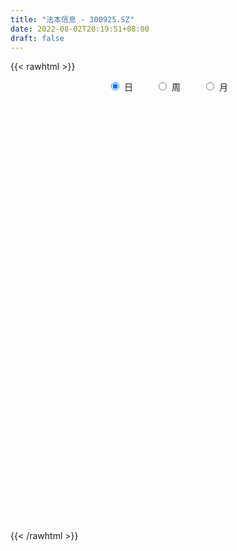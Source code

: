 ```yaml
---
title: "法本信息 - 300925.SZ"
date: 2022-08-02T20:19:51+08:00
draft: false
---
```

{{< rawhtml >}}
    <div style="text-align: center">
        <label style="padding: 1rem;"><input style="margin-right: .5rem" type="radio" name="period" value="D" checked onclick="period_change(this)">日</label>
        <label style="padding: 1rem;"><input style="margin-right: .5rem" type="radio" name="period" value="W" onclick="period_change(this)">周</label>
        <label style="padding: 1rem;"><input style="margin-right: .5rem" type="radio" name="period" value="M" onclick="period_change(this)">月</label>
    </div>
    <div id="chart" style="height: 700px;"></div> 
    <script type="text/javascript">
        const D_v = [207896.68,174817.12,148093.32,146045.21,165649.69,161108.95,150176.56,139137.5,108445.48,132037.61,100161.33,89205.32,120179.38,110803.03,100500.74,83157.66,73450.36,63884.73,59004.46,83730.38,90062.69,79339.69,71621.1,71728.54,57271.54,49380.94,49226.1,33245.66,37913.67,32388.9,42125.03,38982.48,42253.44,33109.61,24065.48,37296.5,38589.13,39607.46,24777.38,20858.02,27628.02,21598.95,38024.36,52899.05,54240.46,38709.6,31740.73,42705.75,23941.52,26447.12,29900.02,54252.5,37820.99,67567.23,46181.24,36465.46,29708.9,47194.31,35496.23,31283.47,38240.86,67479.76,42740.87,55737.25,50463.54,30950.82,28956.56,22575.37,21804.54,25069.6,16896.29,23294.7,27629.85,18425.0,20154.91,27046.75,13656.92,15040.49,13787.32,30206.22,15800.63,12204.84,12249.68,18734.75,13211.59,11597.52,16103.49,11303.65,22767.31,16037.0,20673.91,14384.1,13470.08,28335.27,23305.36,27908.78,24034.43,19356.02,22059.67,31735.79,22766.23,20660.29,28854.86,17201.53,32945.82,20774.18,80450.16,128494.94,148588.81,182882.13,128214.28,105859.19,97812.8,148048.11,143804.79,106037.55,92586.36,67436.59,71423.39,69164.38,89143.63,49835.66,38379.69,66922.3,45777.26,79552.86,64186.08,61814.45,59217.74,79361.58,47888.28,36988.89,26449.49,21540.68,42125.76,34445.0,71436.09,52763.13,35242.55,31370.76,30752.82,137239.99,207104.7,221593.45,162848.48,121630.95,134893.13,97024.18,93570.76,68677.55,96982.0,73741.74,106257.65,96053.12,66937.08,56590.32,41372.82,57562.02,45536.15,35106.53,46778.47,70161.35,73760.03,57550.5,54810.59,113260.3,87233.41,99490.92,69246.89,69170.35,110436.42,69424.5,61980.31,70260.51,52017.21,80097.7,62298.04,52563.59,47303.95,51294.4,33147.01,87034.75,64736.94,59597.49,79378.34,53235.06,70533.69,73066.11,84166.39,125189.6,70296.93,60555.98,107290.91,92774.01,64272.7,44483.15,66699.36,58617.71,52836.62,46737.3,36678.34,48482.08,30761.26,34144.37,114843.04,156916.32,199505.14,155229.34,152263.94,152351.9,138437.56,112755.12,83611.1,119594.66,77589.65,72996.35,155172.23,111159.75,86684.82,83003.68,51216.38,72112.34,96545.14,107683.27,66965.27,46716.22,42873.08,39376.21,40954.58,41337.77,29177.73,55621.39,51428.36,45071.28,59778.34,25719.68,23688.66,26649.87,41485.4,29258.67,31151.52,23226.68,27631.4,47131.06,32453.7,26551.39,33803.74,41595.01,46704.46,30014.91,21966.0,18771.98,36688.08,24263.34,46976.35,53058.98,65219.7,54882.45,82132.13,61044.41,63979.13,39008.11,47851.88,29634.66,21643.0,21401.83,31286.44,20951.54,25754.43,16548.89,15876.83,18815.66,20004.9,23551.41,34322.8,22151.8,23581.03,32433.51,16050.03,15776.3,13206.32,16047.01,26094.08,21546.11,18377.0,20928.31,21545.47,19919.83,23533.26,17288.22,25999.88,25569.21,36793.31,19241.76,17063.95,16328.59,13384.19,15127.4,13847.03,31913.58,87871.03,59839.69,68910.94,34353.59,22625.0,37940.87,69262.78,42753.26,25610.16,39890.75,28069.47,32034.92,17023.96,48652.23,24625.4,27616.35,19624.34,37597.96,47501.09,32206.9,27028.6,25947.25,20998.35,36548.93,28042.68,25164.06,27304.1,19003.95,15245.36,19316.78,20454.01,21979.44,19101.15,17170.34,20712.16,31589.94,21882.27,21365.81,21676.45,20280.68,22484.8,21384.67,24698.58,30248.48,20035.63,19925.05,21679.9,21851.02,19840.75,23543.03,23722.34,22014.81,42559.05,39317.37,45057.69,40629.33,44465.39,38536.06,39824.55,55154.73,72082.56,46258.94,37371.12,33940.67,42043.02,31882.12,32745.84,63551.75,44721.92,32338.53,15631.72,23072.26,25329.32,45073.02,84418.62,85659.4,59233.0,44700.52,37398.95,29877.94,31690.44,58157.42,33392.67,38002.31,70384.3]
const D_histogram = [0.0,-0.3771623932,-0.5342171184,-0.5349274915,-0.3923536186,0.1850836666,0.9807803185,1.2962479621,1.4686387256,0.8707963991,0.181388209,-0.1691153939,0.1729609686,0.3826128823,0.3665751544,0.0310334746,-0.1739034453,-0.4587862078,-0.5467778408,-0.3708477735,-0.7149794184,-0.8797537153,-0.8442480505,-1.0130851612,-1.165461701,-1.3555891717,-1.5831251552,-1.6813640178,-1.5855571458,-1.4882355704,-1.1868196753,-0.8631127442,-0.6387154697,-0.509845437,-0.3768823146,-0.202154337,-0.2154406134,-0.0352292144,0.0482123334,0.1354394606,0.1116680031,0.1616297986,0.2675822344,0.3494957822,0.4776219758,0.5094836753,0.4609464263,0.2556586348,0.1256746868,0.1036622787,0.1266294639,0.246495825,0.3813225309,0.6018284573,0.5880513544,0.5818890412,0.5475874945,0.6283014666,0.621641182,0.6127555406,0.4337038392,0.5284500153,0.5831433235,0.668524659,0.5967479594,0.4888587959,0.346922144,0.2515599911,0.2236388794,0.0921618315,0.0313717986,0.0633127698,0.0092436466,-0.0499728951,-0.1021776685,-0.2165793109,-0.2607275559,-0.3294095412,-0.3025420868,-0.2324593924,-0.2162918014,-0.1551378086,-0.103100952,-0.0024736891,0.0461203165,0.0849754545,0.029342086,0.0334828169,0.1079806023,0.1471205765,0.2140423444,0.2095037139,0.2250295284,0.2945624065,0.3508716352,0.397693713,0.4052142114,0.3542364304,0.3641845201,0.4135209262,0.3895662297,0.3844977751,0.2859952308,0.2266156236,0.1790375503,0.10456644,0.3328023015,0.9984220722,-0.2196438591,-0.7747773866,-1.1413541971,-1.4585504536,-1.5078635953,-1.2588065433,-1.0652200381,-0.9632612706,-0.9448567329,-0.854465553,-0.790030396,-0.7025978248,-0.7179665353,-0.6574808997,-0.5294254487,-0.3581429908,-0.2279179156,-0.0557054649,0.0688291449,0.2180599794,0.2678745009,0.3370323965,0.3111743693,0.2672517986,0.2602869893,0.2481786769,0.2897133256,0.3237421146,0.200573147,0.0506074388,-0.063735477,-0.1572695256,-0.1476218281,0.1524434306,0.6720662618,1.0293071922,1.1960504104,1.1815104028,1.0137624696,0.8681507426,0.7318572508,0.5794393322,0.430604218,0.2736047155,0.2371571834,0.1021408261,-0.0278229763,-0.1643361963,-0.2929564239,-0.2675440713,-0.229272415,-0.2233532764,-0.2796329509,-0.221338513,-0.2022726851,-0.1209028324,-0.0963694399,0.1027099921,0.193113923,0.2912713193,0.3559319896,0.3117955613,0.3708252645,0.3731533784,0.2757900118,0.2199728795,0.1715609566,0.1937549501,0.1603191093,0.0455396806,-0.022413764,-0.1505780608,-0.2028440726,-0.0977608178,-0.0556931886,0.0156367555,0.1111055284,0.1105088668,0.1286135611,0.0257333011,0.1471941243,0.206644702,0.254911632,0.2196673274,0.1283212841,0.1505357186,0.0790468223,0.0519494516,0.0680178008,-0.020043803,-0.1916843842,-0.2116322043,-0.21474597,-0.2634535191,-0.2463253149,-0.2163487717,-0.0677165442,0.1342478509,0.4149060742,0.6047853974,0.6785708006,0.7916007324,0.7817382568,0.7025189415,0.5842942574,0.3801172019,0.2212485292,0.1088129874,0.2736340051,0.2577166443,0.2334239641,0.0859223832,-0.0355412119,-0.0902021859,-0.0782235578,-0.2897694752,-0.4796947076,-0.6392754079,-0.6806694921,-0.6736212905,-0.6305773255,-0.6276942696,-0.5836097688,-0.4732003368,-0.3610287634,-0.333220332,-0.406850619,-0.4499288838,-0.4463233081,-0.3953981854,-0.4186907362,-0.4084686221,-0.3608906269,-0.3126300926,-0.2395938635,-0.1115534712,-0.0027204422,0.0692294777,0.122428554,0.0874168284,-0.0210310627,-0.0510735134,-0.0570850899,-0.0514183947,-0.0526517356,-0.0746178204,-0.0016817212,0.0158748954,0.1202941108,0.1540700866,0.2116459292,0.2838293457,0.1329085683,-0.0143093807,-0.1827271017,-0.2466971934,-0.2731946756,-0.248666279,-0.1743677858,-0.1419330443,-0.1313708901,-0.1379631979,-0.1278441456,-0.0851536289,-0.074507729,-0.0211555442,0.0753608197,0.1062701456,0.154184326,0.1179962261,0.1009219791,0.077985841,0.0836708432,0.1010627118,0.0646615607,-0.0017806515,-0.0727159467,-0.1521557894,-0.1973152407,-0.1983878768,-0.1489831733,-0.1525153511,-0.1695492654,-0.1063362241,-0.0067463189,0.0695953039,0.1214611881,0.145417774,0.1675248413,0.153746769,0.1478427377,0.1959861395,0.3056674552,0.367062933,0.4400874378,0.4370739516,0.3938594139,0.3529805704,0.4055251997,0.3100069307,0.241496334,0.0806355545,0.010539133,-0.0226299335,-0.055114006,-0.1708559224,-0.2685077808,-0.3758935047,-0.452261674,-0.6151972346,-0.63992953,-0.5599674204,-0.5155795552,-0.4123159259,-0.3053415558,-0.1849987874,-0.0864145952,-0.0026101871,0.0566943193,0.1133591199,0.1651405732,0.1909869052,0.1949583404,0.1998827148,0.2104342458,0.2202891355,0.2433667533,0.1689448802,0.1390367351,0.1159436915,0.1063648342,0.1176414758,0.1417688477,0.1685338321,0.2040993063,0.2485947623,0.2632412263,0.255258442,0.2067635261,0.2064231023,0.2051798681,0.1780794069,0.1511031481,0.1201690692,-0.4364791652,-0.7557530503,-0.9205494461,-1.0020360387,-0.9692287884,-0.8834404127,-0.7726717127,-0.6305079568,-0.4970179742,-0.3729149757,-0.2629039992,-0.1624261383,-0.0900512323,-0.0248395952,0.0274149433,0.0968262421,0.1284593597,0.1363773298,0.1586995024,0.1904326065,0.1985251685,0.2311287205,0.2883465444,0.3343611052,0.3542250258,0.3475532854,0.3301888727,0.3215964433,0.3073705663,0.3088042369,0.2911942538,0.2733947108,0.2117521268]
const D_fast = [0.0,-0.4714529915,-0.7620619963,-0.8965042422,-0.852018774,-0.2283105722,0.8125811594,1.4521107934,1.9916612384,1.6115180117,0.9674568738,0.5746744225,0.9599910271,1.2652961614,1.340902222,1.0131189109,0.7647061297,0.3651268153,0.1404407221,0.2236588459,-0.2992176536,-0.6839303793,-0.8594867271,-1.281595128,-1.7253370931,-2.2543618567,-2.877679129,-3.3962589961,-3.6968414106,-3.9715787278,-3.9668677514,-3.8589390065,-3.7942205993,-3.792811926,-3.7540693821,-3.6298799888,-3.6970264186,-3.5256223232,-3.4301276921,-3.3090406997,-3.3048951564,-3.2145259113,-3.0416779168,-2.8723904235,-2.6248587359,-2.4656261176,-2.39892676,-2.5402998929,-2.6388651691,-2.6349620075,-2.5803374564,-2.398847139,-2.1686898004,-1.7977267597,-1.6644910239,-1.5251810768,-1.4225857499,-1.1847964111,-1.0360464003,-0.8917431565,-0.9623688981,-0.7355102183,-0.5350310791,-0.2825185789,-0.2051082886,-0.1907827531,-0.2459888691,-0.2784610241,-0.250472416,-0.358909006,-0.4118560893,-0.3640869256,-0.4158451372,-0.4875549026,-0.5653040931,-0.7338505633,-0.8431806973,-0.9942150678,-1.0429831351,-1.0310152889,-1.0689206483,-1.0465511076,-1.020289489,-0.9202806484,-0.8601565636,-0.800057562,-0.848355409,-0.8358439739,-0.7343510379,-0.6584309195,-0.5379985656,-0.4901612676,-0.418378071,-0.2752045913,-0.1311774538,0.0150680523,0.1238921035,0.1614734301,0.2624676498,0.4151842875,0.4886211485,0.5796771376,0.552673401,0.5499476996,0.547129014,0.4987995137,0.8102359506,1.7254612393,0.4524843432,-0.296343531,-0.9482588907,-1.6300927606,-2.0563718011,-2.1220163849,-2.1947348892,-2.3335914394,-2.5514010849,-2.6746262933,-2.8076987353,-2.8959156202,-3.0907759646,-3.1946605539,-3.1989614651,-3.117214755,-3.0439691586,-2.8856830742,-2.7439411782,-2.5401953487,-2.4234122021,-2.2699962073,-2.2180606422,-2.1951702633,-2.1370633253,-2.0871269684,-1.9731639883,-1.8581996707,-1.9312253515,-2.0685392001,-2.1988159851,-2.3316674151,-2.3589251746,-2.0207490583,-1.3331096617,-0.7185419331,-0.2527861124,0.0280514807,0.1137441649,0.1851701236,0.2318409445,0.224282859,0.1830987993,0.0945004756,0.1173422394,0.0078610886,-0.1290584579,-0.306655727,-0.5085150606,-0.5499887258,-0.5690351732,-0.6189543537,-0.745142266,-0.7421824563,-0.7736847997,-0.722540655,-0.7220996226,-0.4973426926,-0.3586602809,-0.1876850548,-0.034041387,-0.000228925,0.1515070943,0.2471235528,0.2187076891,0.2178837767,0.2123620929,0.2829948239,0.2896387605,0.186244252,0.1126873664,-0.0531214456,-0.1560984756,-0.0754554253,-0.0473110933,0.0279280397,0.1511731948,0.1782037499,0.2284618344,0.1320148997,0.2902742539,0.4013860072,0.5133808452,0.5330533724,0.4737876502,0.5336360143,0.4819088236,0.4677988158,0.5008716152,0.4077990607,0.1882373834,0.1153815122,0.058581254,-0.0559896748,-0.1004427994,-0.1245534491,0.0071496424,0.2426760002,0.627060742,0.9681364145,1.2115645179,1.5224946329,1.7080667214,1.8044771416,1.8323260218,1.7231782668,1.6196217263,1.5343894314,1.7676189503,1.8161307507,1.8501940615,1.7241730763,1.5938241783,1.5166126579,1.5090353965,1.2250471102,0.9151982009,0.5957986486,0.3842371914,0.2228800704,0.108279704,-0.0457608075,-0.1475787489,-0.1554694011,-0.1335550185,-0.1890516702,-0.3643946119,-0.5199550976,-0.6279303489,-0.6758547726,-0.8038200074,-0.8957150488,-0.9383597104,-0.9682566992,-0.955118936,-0.8549669115,-0.746813993,-0.6575567037,-0.5737504889,-0.5869080074,-0.7006136642,-0.7434244932,-0.7637073422,-0.7708952456,-0.7852915204,-0.8259120603,-0.7533963914,-0.7318710509,-0.5973783078,-0.5250848104,-0.4145974856,-0.2714567326,-0.389150368,-0.5399456621,-0.7540451586,-0.8796895486,-0.9744856997,-1.0121238728,-0.9814173261,-0.9844658457,-1.006746414,-1.0478295213,-1.0696715053,-1.0482693959,-1.0562504282,-1.0081871295,-0.8928305607,-0.8353536984,-0.7488934365,-0.7555824799,-0.7474262321,-0.7508659099,-0.724263197,-0.6816056504,-0.7018414114,-0.7687287864,-0.8578430683,-0.9753218583,-1.0698101198,-1.1204797251,-1.1083208149,-1.1499818305,-1.2094030611,-1.1727740759,-1.0748707504,-0.9811303016,-0.8988991204,-0.838588091,-0.7745998134,-0.7499411934,-0.7188845403,-0.6217446036,-0.4356464241,-0.2824852131,-0.0994388487,0.0068161529,0.0620664687,0.1094327678,0.263358697,0.2453421607,0.2372056476,0.0965037566,0.0290421184,-0.0097844315,-0.0560470055,-0.2145029025,-0.379281706,-0.5806408062,-0.770074394,-1.0868092632,-1.2715239411,-1.3315536866,-1.4160607102,-1.4158760624,-1.3852370813,-1.3111440097,-1.2341634663,-1.151011605,-1.0775335188,-0.9925289382,-0.8994623416,-0.8258692833,-0.773158263,-0.7182632098,-0.6551031174,-0.5901759439,-0.5062566377,-0.5384422908,-0.5335912521,-0.5276983728,-0.5106860216,-0.469999011,-0.4104294272,-0.3415309848,-0.254940684,-0.1482965374,-0.0678397668,-0.0120079407,-0.008811975,0.0424533767,0.0925051095,0.1099245001,0.1207240283,0.1198322168,-0.545935809,-1.0541479567,-1.449081714,-1.7810773162,-1.9905772631,-2.1256489905,-2.2080482187,-2.223511452,-2.2142759629,-2.1834017084,-2.1391167316,-2.0792454053,-2.0293833075,-1.9703815692,-1.9112732948,-1.8176554354,-1.753907478,-1.7118951754,-1.6498981272,-1.5705568715,-1.5128330173,-1.4224472852,-1.2931428252,-1.1635379881,-1.0551178111,-0.9749012301,-0.9097184247,-0.8379117433,-0.7752949787,-0.6966602488,-0.6414716685,-0.5909225338,-0.599627086]
const D_slow = [0.0,-0.0942905983,-0.2278448779,-0.3615767507,-0.4596651554,-0.4133942388,-0.1681991591,0.1558628314,0.5230225128,0.7407216126,0.7860686648,0.7437898164,0.7870300585,0.8826832791,0.9743270677,0.9820854363,0.938609575,0.823913023,0.6872185628,0.5945066195,0.4157617649,0.195823336,-0.0152386766,-0.2685099669,-0.5598753921,-0.8987726851,-1.2945539738,-1.7148949783,-2.1112842648,-2.4833431574,-2.7800480762,-2.9958262622,-3.1555051297,-3.2829664889,-3.3771870676,-3.4277256518,-3.4815858052,-3.4903931088,-3.4783400254,-3.4444801603,-3.4165631595,-3.3761557098,-3.3092601512,-3.2218862057,-3.1024807117,-2.9751097929,-2.8598731863,-2.7959585276,-2.7645398559,-2.7386242863,-2.7069669203,-2.645342964,-2.5500123313,-2.399555217,-2.2525423784,-2.1070701181,-1.9701732444,-1.8130978778,-1.6576875823,-1.5044986971,-1.3960727373,-1.2639602335,-1.1181744026,-0.9510432379,-0.801856248,-0.679641549,-0.592911013,-0.5300210153,-0.4741112954,-0.4510708375,-0.4432278879,-0.4273996954,-0.4250887838,-0.4375820076,-0.4631264247,-0.5172712524,-0.5824531414,-0.6648055267,-0.7404410484,-0.7985558965,-0.8526288468,-0.891413299,-0.917188537,-0.9178069593,-0.9062768801,-0.8850330165,-0.877697495,-0.8693267908,-0.8423316402,-0.8055514961,-0.75204091,-0.6996649815,-0.6434075994,-0.5697669978,-0.482049089,-0.3826256607,-0.2813221079,-0.1927630003,-0.1017168703,0.0016633613,0.0990549187,0.1951793625,0.2666781702,0.3233320761,0.3680914637,0.3942330737,0.477433649,0.7270391671,0.6721282023,0.4784338557,0.1930953064,-0.171542307,-0.5485082058,-0.8632098416,-1.1295148512,-1.3703301688,-1.606544352,-1.8201607403,-2.0176683393,-2.1933177955,-2.3728094293,-2.5371796542,-2.6695360164,-2.7590717641,-2.816051243,-2.8299776093,-2.812770323,-2.7582553282,-2.691286703,-2.6070286038,-2.5292350115,-2.4624220619,-2.3973503145,-2.3353056453,-2.2628773139,-2.1819417853,-2.1317984985,-2.1191466388,-2.1350805081,-2.1743978895,-2.2113033465,-2.1731924889,-2.0051759234,-1.7478491254,-1.4488365228,-1.1534589221,-0.9000183047,-0.682980619,-0.5000163063,-0.3551564733,-0.2475054187,-0.1791042399,-0.119814944,-0.0942797375,-0.1012354816,-0.1423195307,-0.2155586367,-0.2824446545,-0.3397627582,-0.3956010773,-0.4655093151,-0.5208439433,-0.5714121146,-0.6016378227,-0.6257301827,-0.6000526846,-0.5517742039,-0.4789563741,-0.3899733767,-0.3120244863,-0.2193181702,-0.1260298256,-0.0570823227,-0.0020891028,0.0408011364,0.0892398739,0.1293196512,0.1407045714,0.1351011304,0.0974566152,0.046745597,0.0223053925,0.0083820954,0.0122912843,0.0400676664,0.0676948831,0.0998482733,0.1062815986,0.1430801297,0.1947413052,0.2584692132,0.313386045,0.3454663661,0.3831002957,0.4028620013,0.4158493642,0.4328538144,0.4278428636,0.3799217676,0.3270137165,0.273327224,0.2074638442,0.1458825155,0.0917953226,0.0748661865,0.1084281493,0.2121546678,0.3633510172,0.5329937173,0.7308939004,0.9263284646,1.1019582,1.2480317644,1.3430610648,1.3983731971,1.425576444,1.4939849453,1.5584141063,1.6167700974,1.6382506932,1.6293653902,1.6068148437,1.5872589543,1.5148165855,1.3948929085,1.2350740566,1.0649066835,0.8965013609,0.7388570295,0.5819334621,0.4360310199,0.3177309357,0.2274737449,0.1441686619,0.0424560071,-0.0700262138,-0.1816070409,-0.2804565872,-0.3851292712,-0.4872464268,-0.5774690835,-0.6556266066,-0.7155250725,-0.7434134403,-0.7440935509,-0.7267861814,-0.6961790429,-0.6743248358,-0.6795826015,-0.6923509798,-0.7066222523,-0.719476851,-0.7326397849,-0.7512942399,-0.7517146702,-0.7477459464,-0.7176724187,-0.679154897,-0.6262434147,-0.5552860783,-0.5220589362,-0.5256362814,-0.5713180569,-0.6329923552,-0.7012910241,-0.7634575938,-0.8070495403,-0.8425328014,-0.8753755239,-0.9098663234,-0.9418273598,-0.963115767,-0.9817426992,-0.9870315853,-0.9681913804,-0.941623844,-0.9030777625,-0.873578706,-0.8483482112,-0.8288517509,-0.8079340401,-0.7826683622,-0.766502972,-0.7669481349,-0.7851271216,-0.8231660689,-0.8724948791,-0.9220918483,-0.9593376416,-0.9974664794,-1.0398537957,-1.0664378518,-1.0681244315,-1.0507256055,-1.0203603085,-0.984005865,-0.9421246547,-0.9036879624,-0.866727278,-0.8177307431,-0.7413138793,-0.6495481461,-0.5395262866,-0.4302577987,-0.3317929452,-0.2435478026,-0.1421665027,-0.06466477,-0.0042906865,0.0158682021,0.0185029854,0.012845502,-0.0009329995,-0.0436469801,-0.1107739253,-0.2047473015,-0.31781272,-0.4716120286,-0.6315944111,-0.7715862662,-0.900481155,-1.0035601365,-1.0798955255,-1.1261452223,-1.1477488711,-1.1484014179,-1.1342278381,-1.1058880581,-1.0646029148,-1.0168561885,-0.9681166034,-0.9181459247,-0.8655373632,-0.8104650793,-0.749623391,-0.707387171,-0.6726279872,-0.6436420643,-0.6170508558,-0.5876404868,-0.5521982749,-0.5100648169,-0.4590399903,-0.3968912997,-0.3310809931,-0.2672663827,-0.2155755011,-0.1639697256,-0.1126747585,-0.0681549068,-0.0303791198,-0.0003368525,-0.1094566438,-0.2983949064,-0.5285322679,-0.7790412776,-1.0213484747,-1.2422085778,-1.435376506,-1.5930034952,-1.7172579887,-1.8104867327,-1.8762127325,-1.916819267,-1.9393320751,-1.9455419739,-1.9386882381,-1.9144816776,-1.8823668377,-1.8482725052,-1.8085976296,-1.760989478,-1.7113581858,-1.6535760057,-1.5814893696,-1.4978990933,-1.4093428369,-1.3224545155,-1.2399072973,-1.1595081865,-1.082665545,-1.0054644857,-0.9326659223,-0.8643172446,-0.8113792129]
const D_data = [['2020-12-30', 36.0, 53.01, 36.0, 78.88],['2020-12-31', 46.0, 47.1, 45.52, 51.96],['2021-01-04', 47.0, 48.02, 46.0, 51.0],['2021-01-05', 45.0, 49.08, 43.15, 50.2],['2021-01-06', 47.3, 50.83, 46.2, 57.3],['2021-01-07', 49.5, 58.09, 49.1, 60.9],['2021-01-08', 57.51, 64.98, 54.7, 67.7],['2021-01-11', 64.08, 62.89, 61.0, 70.7],['2021-01-12', 62.88, 63.58, 59.88, 66.46],['2021-01-13', 62.3, 53.8, 53.51, 66.49],['2021-01-14', 52.43, 49.69, 49.13, 54.48],['2021-01-15', 49.0, 51.23, 47.3, 53.0],['2021-01-18', 50.38, 60.0, 50.0, 61.26],['2021-01-19', 58.51, 60.18, 57.45, 61.58],['2021-01-20', 60.86, 58.31, 55.58, 60.88],['2021-01-21', 56.52, 53.65, 53.51, 56.87],['2021-01-22', 52.66, 53.9, 52.16, 56.65],['2021-01-25', 52.4, 51.44, 50.05, 53.3],['2021-01-26', 51.0, 52.6, 50.61, 54.32],['2021-01-27', 51.8, 55.87, 51.5, 56.49],['2021-01-28', 54.73, 48.53, 48.0, 56.14],['2021-01-29', 48.56, 48.8, 44.87, 49.9],['2021-02-01', 47.55, 50.28, 47.55, 51.66],['2021-02-02', 50.0, 46.59, 46.5, 51.99],['2021-02-03', 46.0, 44.99, 44.01, 46.89],['2021-02-04', 45.7, 42.47, 42.1, 45.7],['2021-02-05', 42.21, 39.53, 39.5, 43.19],['2021-02-08', 39.06, 38.74, 38.41, 40.49],['2021-02-09', 38.87, 39.58, 38.38, 40.22],['2021-02-10', 39.28, 38.56, 38.01, 39.9],['2021-02-18', 39.01, 40.75, 39.01, 41.53],['2021-02-19', 40.3, 41.49, 39.66, 41.86],['2021-02-22', 41.65, 40.69, 40.46, 42.68],['2021-02-23', 40.25, 39.53, 38.41, 40.49],['2021-02-24', 39.67, 39.46, 38.81, 40.43],['2021-02-25', 39.85, 40.1, 39.15, 40.75],['2021-02-26', 39.0, 37.52, 37.44, 39.0],['2021-03-01', 37.56, 39.8, 37.56, 40.5],['2021-03-02', 39.82, 38.81, 38.31, 40.15],['2021-03-03', 38.55, 38.9, 38.47, 39.66],['2021-03-04', 38.59, 37.29, 37.04, 38.68],['2021-03-05', 36.98, 37.91, 36.78, 38.25],['2021-03-08', 38.01, 38.73, 38.01, 39.33],['2021-03-09', 38.92, 38.72, 36.5, 40.25],['2021-03-10', 39.2, 39.75, 38.9, 40.8],['2021-03-11', 39.17, 38.94, 37.5, 39.17],['2021-03-12', 38.9, 37.86, 37.83, 39.57],['2021-03-15', 37.33, 35.09, 35.0, 37.35],['2021-03-16', 35.26, 34.88, 34.3, 35.54],['2021-03-17', 34.5, 35.52, 34.0, 35.77],['2021-03-18', 35.5, 35.79, 34.82, 35.88],['2021-03-19', 35.27, 37.16, 35.03, 37.79],['2021-03-22', 36.99, 37.92, 36.82, 38.12],['2021-03-23', 37.78, 40.0, 37.37, 40.29],['2021-03-24', 39.01, 37.77, 37.41, 39.36],['2021-03-25', 37.2, 37.97, 37.2, 39.42],['2021-03-26', 37.53, 37.67, 37.27, 38.35],['2021-03-29', 37.77, 39.44, 37.33, 39.99],['2021-03-30', 38.83, 38.8, 37.89, 39.5],['2021-03-31', 38.61, 39.0, 38.36, 39.51],['2021-04-01', 38.59, 36.57, 36.1, 38.6],['2021-04-02', 36.69, 39.97, 36.21, 40.44],['2021-04-06', 40.16, 40.15, 39.15, 40.54],['2021-04-07', 39.72, 41.27, 39.48, 41.65],['2021-04-08', 40.88, 39.72, 39.55, 41.88],['2021-04-09', 39.31, 39.11, 38.77, 40.17],['2021-04-12', 39.1, 38.25, 38.15, 39.69],['2021-04-13', 38.05, 38.35, 37.6, 38.95],['2021-04-14', 38.2, 38.98, 37.81, 39.21],['2021-04-15', 38.88, 37.31, 37.06, 38.95],['2021-04-16', 37.41, 37.66, 37.12, 38.07],['2021-04-19', 37.69, 38.72, 37.37, 38.88],['2021-04-20', 38.7, 37.55, 37.5, 38.97],['2021-04-21', 37.35, 37.1, 36.67, 37.98],['2021-04-22', 37.27, 36.76, 36.42, 37.37],['2021-04-23', 36.76, 35.33, 35.02, 36.93],['2021-04-26', 35.43, 35.51, 35.12, 35.81],['2021-04-27', 35.51, 34.57, 34.35, 35.52],['2021-04-28', 34.57, 35.3, 34.18, 35.3],['2021-04-29', 36.4, 35.78, 35.77, 37.29],['2021-04-30', 35.2, 35.04, 34.5, 35.84],['2021-05-06', 34.8, 35.54, 34.8, 35.8],['2021-05-07', 35.4, 35.5, 35.2, 35.86],['2021-05-10', 35.9, 36.35, 35.61, 36.92],['2021-05-11', 35.85, 35.99, 35.58, 36.38],['2021-05-12', 36.1, 36.03, 35.55, 36.13],['2021-05-13', 35.73, 34.72, 34.66, 36.1],['2021-05-14', 34.72, 35.23, 34.61, 35.45],['2021-05-17', 35.24, 36.26, 34.66, 36.95],['2021-05-18', 35.65, 36.11, 35.65, 36.58],['2021-05-19', 36.13, 36.78, 35.76, 36.94],['2021-05-20', 36.55, 36.12, 35.81, 36.83],['2021-05-21', 36.13, 36.48, 36.12, 36.77],['2021-05-24', 36.94, 37.51, 36.07, 38.22],['2021-05-25', 37.3, 37.87, 37.14, 38.09],['2021-05-26', 37.65, 38.27, 37.51, 38.75],['2021-05-27', 38.13, 38.2, 37.91, 38.6],['2021-05-28', 37.98, 37.62, 37.43, 38.2],['2021-05-31', 37.46, 38.54, 37.41, 38.56],['2021-06-01', 38.68, 39.5, 38.3, 39.92],['2021-06-02', 39.13, 38.98, 38.92, 39.87],['2021-06-03', 39.4, 39.47, 39.0, 39.7],['2021-06-04', 38.85, 38.32, 37.61, 38.85],['2021-06-07', 38.25, 38.63, 38.19, 38.75],['2021-06-08', 39.08, 38.7, 38.67, 40.22],['2021-06-09', 39.03, 38.2, 37.9, 39.35],['2021-06-10', 38.55, 42.65, 38.2, 45.66],['2021-06-11', 43.12, 51.18, 42.8, 51.18],['2021-06-15', 27.8, 26.48, 25.87, 28.87],['2021-06-16', 26.1, 29.66, 25.8, 31.19],['2021-06-17', 28.02, 28.8, 27.18, 29.5],['2021-06-18', 27.97, 26.52, 26.5, 28.28],['2021-06-21', 26.41, 27.64, 26.41, 28.51],['2021-06-22', 27.74, 30.71, 26.76, 31.5],['2021-06-23', 30.05, 30.14, 28.88, 32.85],['2021-06-24', 30.0, 28.8, 28.58, 31.48],['2021-06-25', 28.43, 27.1, 26.92, 28.78],['2021-06-28', 27.1, 27.33, 26.56, 28.27],['2021-06-29', 27.05, 26.49, 26.44, 28.29],['2021-06-30', 26.01, 26.29, 25.6, 27.13],['2021-07-01', 26.29, 24.3, 24.24, 26.46],['2021-07-02', 24.59, 24.47, 24.08, 25.15],['2021-07-05', 24.56, 24.98, 24.4, 24.99],['2021-07-06', 24.81, 25.59, 24.28, 25.94],['2021-07-07', 25.08, 25.26, 24.83, 25.47],['2021-07-08', 25.27, 26.09, 24.58, 26.48],['2021-07-09', 25.71, 25.9, 25.61, 26.48],['2021-07-12', 25.9, 26.67, 25.73, 26.94],['2021-07-13', 26.75, 25.77, 25.57, 26.75],['2021-07-14', 25.78, 26.2, 24.89, 27.27],['2021-07-15', 25.8, 25.02, 24.9, 25.86],['2021-07-16', 25.22, 24.48, 24.35, 25.34],['2021-07-19', 24.24, 24.67, 24.12, 24.79],['2021-07-20', 24.4, 24.42, 24.22, 24.69],['2021-07-21', 24.49, 25.06, 24.49, 25.36],['2021-07-22', 24.6, 25.1, 24.56, 25.31],['2021-07-23', 24.98, 22.79, 22.76, 25.28],['2021-07-26', 22.82, 21.51, 20.86, 22.93],['2021-07-27', 21.75, 20.93, 20.78, 21.87],['2021-07-28', 20.9, 20.23, 19.8, 21.11],['2021-07-29', 20.35, 20.86, 20.35, 21.17],['2021-07-30', 20.96, 25.03, 20.65, 25.03],['2021-08-02', 25.83, 30.04, 25.0, 30.04],['2021-08-03', 30.1, 30.8, 28.17, 31.75],['2021-08-04', 29.0, 30.5, 28.58, 30.5],['2021-08-05', 30.0, 29.41, 29.0, 30.43],['2021-08-06', 29.49, 27.73, 26.67, 29.49],['2021-08-09', 28.56, 27.8, 26.68, 28.72],['2021-08-10', 27.8, 27.71, 27.0, 28.5],['2021-08-11', 27.15, 27.19, 26.5, 27.48],['2021-08-12', 27.26, 26.78, 26.66, 28.27],['2021-08-13', 26.98, 26.1, 25.92, 27.11],['2021-08-16', 26.36, 27.27, 25.83, 27.94],['2021-08-17', 27.33, 25.69, 25.5, 27.69],['2021-08-18', 25.6, 25.05, 24.68, 25.9],['2021-08-19', 25.0, 24.15, 24.01, 25.38],['2021-08-20', 24.02, 23.32, 23.15, 24.21],['2021-08-23', 23.32, 24.71, 23.32, 25.3],['2021-08-24', 24.78, 24.8, 24.23, 24.99],['2021-08-25', 24.71, 24.28, 23.91, 24.94],['2021-08-26', 24.47, 23.1, 22.53, 24.47],['2021-08-27', 23.31, 24.27, 22.7, 24.53],['2021-08-30', 24.27, 23.74, 23.58, 25.78],['2021-08-31', 23.61, 24.58, 23.2, 24.66],['2021-09-01', 24.58, 23.98, 23.44, 25.1],['2021-09-02', 24.59, 26.69, 24.16, 27.18],['2021-09-03', 25.79, 26.15, 25.24, 26.7],['2021-09-06', 26.02, 26.88, 25.73, 28.44],['2021-09-07', 26.5, 27.1, 26.28, 27.69],['2021-09-08', 27.05, 26.01, 25.88, 27.28],['2021-09-09', 26.33, 27.58, 25.89, 28.5],['2021-09-10', 27.09, 27.31, 26.51, 27.39],['2021-09-13', 27.23, 26.05, 25.95, 27.24],['2021-09-14', 26.14, 26.35, 25.88, 27.8],['2021-09-15', 25.81, 26.32, 25.5, 26.7],['2021-09-16', 26.1, 27.29, 25.8, 27.31],['2021-09-17', 27.8, 26.72, 26.52, 28.28],['2021-09-22', 25.98, 25.4, 25.03, 26.47],['2021-09-23', 25.6, 25.52, 24.65, 25.97],['2021-09-24', 25.48, 24.18, 23.91, 25.94],['2021-09-27', 24.66, 24.51, 23.55, 24.98],['2021-09-28', 24.96, 26.51, 24.13, 28.94],['2021-09-29', 26.19, 26.06, 25.64, 27.8],['2021-09-30', 26.06, 26.72, 25.67, 27.17],['2021-10-08', 26.87, 27.53, 26.73, 28.23],['2021-10-11', 27.6, 26.68, 26.66, 27.88],['2021-10-12', 26.25, 27.07, 26.03, 27.76],['2021-10-13', 27.09, 25.4, 24.83, 27.2],['2021-10-14', 25.1, 28.35, 24.78, 28.58],['2021-10-15', 27.36, 28.23, 27.11, 29.37],['2021-10-18', 28.22, 28.6, 27.71, 28.78],['2021-10-19', 28.1, 27.82, 27.52, 28.49],['2021-10-20', 28.68, 26.96, 26.96, 29.85],['2021-10-21', 27.23, 28.36, 26.6, 28.66],['2021-10-22', 27.91, 27.2, 27.02, 28.16],['2021-10-25', 27.04, 27.6, 26.26, 27.64],['2021-10-26', 27.49, 28.22, 27.12, 28.54],['2021-10-27', 28.19, 26.8, 26.4, 28.35],['2021-10-28', 26.68, 25.02, 25.02, 27.27],['2021-10-29', 25.27, 26.29, 25.27, 26.85],['2021-11-01', 26.34, 26.31, 25.96, 26.62],['2021-11-02', 26.14, 25.44, 25.32, 26.51],['2021-11-03', 25.5, 26.0, 25.45, 26.2],['2021-11-04', 26.0, 26.12, 25.82, 26.78],['2021-11-05', 26.11, 27.99, 26.01, 28.55],['2021-11-08', 29.01, 29.65, 28.31, 30.64],['2021-11-09', 29.6, 32.19, 29.45, 35.0],['2021-11-10', 31.7, 32.78, 31.2, 33.28],['2021-11-11', 32.25, 32.62, 31.75, 33.79],['2021-11-12', 32.96, 34.3, 32.77, 35.58],['2021-11-15', 33.81, 33.79, 33.52, 35.48],['2021-11-16', 33.5, 33.42, 32.94, 34.34],['2021-11-17', 33.21, 33.08, 32.36, 33.4],['2021-11-18', 33.4, 31.7, 31.06, 34.57],['2021-11-19', 31.2, 31.72, 30.79, 31.97],['2021-11-22', 31.99, 31.9, 30.79, 32.34],['2021-11-23', 32.21, 35.88, 31.43, 36.48],['2021-11-24', 35.5, 34.45, 34.22, 35.85],['2021-11-25', 34.51, 34.66, 34.0, 35.22],['2021-11-26', 34.6, 33.01, 32.52, 34.73],['2021-11-29', 32.19, 32.86, 32.04, 33.4],['2021-11-30', 33.0, 33.4, 32.56, 34.21],['2021-12-01', 33.26, 34.28, 32.9, 34.9],['2021-12-02', 34.1, 31.01, 31.0, 34.1],['2021-12-03', 31.08, 30.09, 30.0, 31.5],['2021-12-06', 30.15, 29.26, 29.01, 30.16],['2021-12-07', 29.49, 29.83, 28.95, 29.85],['2021-12-08', 30.0, 29.94, 29.41, 30.14],['2021-12-09', 29.91, 30.12, 29.31, 30.18],['2021-12-10', 29.99, 29.33, 29.11, 29.99],['2021-12-13', 29.56, 29.56, 29.23, 29.79],['2021-12-14', 29.51, 30.44, 29.29, 30.57],['2021-12-15', 30.24, 30.77, 30.01, 31.18],['2021-12-16', 30.77, 29.84, 29.6, 30.78],['2021-12-17', 29.62, 28.16, 27.8, 29.72],['2021-12-20', 27.81, 27.88, 27.58, 28.55],['2021-12-21', 27.92, 27.98, 27.87, 28.35],['2021-12-22', 28.15, 28.35, 27.88, 28.78],['2021-12-23', 28.18, 27.12, 27.11, 28.36],['2021-12-24', 27.12, 27.11, 26.56, 27.5],['2021-12-27', 26.96, 27.35, 25.6, 27.37],['2021-12-28', 27.21, 27.26, 27.11, 27.77],['2021-12-29', 27.27, 27.58, 26.59, 27.66],['2021-12-30', 27.46, 28.57, 27.33, 29.5],['2021-12-31', 28.41, 28.82, 28.16, 29.08],['2022-01-04', 28.9, 28.77, 28.3, 29.28],['2022-01-05', 28.77, 28.85, 28.42, 29.06],['2022-01-06', 27.96, 27.78, 26.69, 27.96],['2022-01-07', 27.8, 26.4, 26.39, 28.13],['2022-01-10', 26.19, 26.88, 25.89, 27.28],['2022-01-11', 26.88, 26.94, 26.54, 27.28],['2022-01-12', 26.95, 26.94, 26.85, 27.25],['2022-01-13', 27.03, 26.72, 26.5, 27.56],['2022-01-14', 26.51, 26.24, 26.24, 26.98],['2022-01-17', 26.41, 27.43, 26.41, 27.75],['2022-01-18', 27.39, 26.88, 26.77, 28.15],['2022-01-19', 26.72, 28.25, 26.46, 28.25],['2022-01-20', 28.0, 27.75, 27.01, 28.1],['2022-01-21', 27.4, 28.35, 27.23, 29.33],['2022-01-24', 28.03, 29.0, 27.95, 29.06],['2022-01-25', 28.78, 26.08, 26.0, 28.78],['2022-01-26', 26.07, 25.29, 24.57, 26.49],['2022-01-27', 25.13, 24.01, 23.2, 25.29],['2022-01-28', 24.0, 24.43, 23.88, 24.95],['2022-02-07', 25.02, 24.35, 24.07, 25.38],['2022-02-08', 24.34, 24.67, 23.73, 24.67],['2022-02-09', 24.63, 25.28, 24.52, 25.43],['2022-02-10', 25.28, 24.8, 24.6, 25.52],['2022-02-11', 25.0, 24.41, 24.02, 25.07],['2022-02-14', 24.3, 23.97, 23.78, 24.46],['2022-02-15', 24.0, 23.95, 23.68, 24.2],['2022-02-16', 24.09, 24.28, 24.02, 24.52],['2022-02-17', 24.01, 23.82, 23.76, 24.39],['2022-02-18', 23.8, 24.35, 23.79, 24.5],['2022-02-21', 24.35, 25.18, 24.35, 25.48],['2022-02-22', 25.01, 24.64, 24.47, 25.15],['2022-02-23', 24.66, 25.04, 24.37, 25.18],['2022-02-24', 24.9, 24.0, 23.66, 25.19],['2022-02-25', 24.5, 24.06, 23.97, 24.52],['2022-02-28', 24.18, 23.83, 23.65, 24.39],['2022-03-01', 23.83, 24.09, 23.7, 24.14],['2022-03-02', 24.09, 24.26, 23.81, 24.26],['2022-03-03', 24.41, 23.49, 23.4, 24.49],['2022-03-04', 23.24, 22.75, 22.72, 23.64],['2022-03-07', 22.6, 22.18, 22.0, 22.84],['2022-03-08', 22.38, 21.46, 21.28, 22.42],['2022-03-09', 21.73, 21.29, 20.22, 21.94],['2022-03-10', 21.8, 21.43, 21.3, 21.99],['2022-03-11', 21.19, 21.92, 20.91, 21.98],['2022-03-14', 21.7, 21.12, 21.11, 22.16],['2022-03-15', 20.91, 20.62, 20.62, 21.36],['2022-03-16', 20.88, 21.49, 20.52, 21.5],['2022-03-17', 21.56, 22.19, 21.56, 22.62],['2022-03-18', 22.25, 22.25, 22.05, 22.49],['2022-03-21', 22.33, 22.22, 21.95, 22.43],['2022-03-22', 22.24, 22.04, 21.88, 22.33],['2022-03-23', 22.17, 22.13, 21.8, 22.28],['2022-03-24', 22.0, 21.7, 21.6, 22.08],['2022-03-25', 21.8, 21.74, 21.71, 22.17],['2022-03-28', 21.74, 22.55, 21.25, 22.8],['2022-03-29', 22.45, 23.84, 22.22, 24.28],['2022-03-30', 24.18, 23.87, 23.66, 24.99],['2022-03-31', 24.0, 24.62, 23.69, 24.88],['2022-04-01', 24.6, 24.14, 23.73, 24.6],['2022-04-06', 23.78, 23.79, 23.65, 24.44],['2022-04-07', 23.79, 23.85, 23.18, 24.27],['2022-04-08', 23.78, 25.33, 23.55, 25.7],['2022-04-11', 24.84, 23.63, 23.2, 24.98],['2022-04-12', 23.62, 23.74, 23.06, 23.95],['2022-04-13', 23.7, 22.09, 21.86, 23.74],['2022-04-14', 22.37, 22.64, 22.31, 23.21],['2022-04-15', 22.48, 22.82, 22.48, 23.55],['2022-04-18', 22.82, 22.62, 21.82, 22.85],['2022-04-19', 22.53, 21.08, 20.8, 22.53],['2022-04-20', 21.11, 20.54, 20.43, 21.37],['2022-04-21', 20.37, 19.58, 19.52, 20.68],['2022-04-22', 19.6, 19.1, 18.73, 19.8],['2022-04-25', 18.84, 16.88, 16.8, 18.85],['2022-04-26', 17.9, 17.52, 17.2, 18.8],['2022-04-27', 17.2, 18.4, 17.0, 18.48],['2022-04-28', 18.1, 17.74, 17.5, 18.36],['2022-04-29', 17.98, 18.37, 17.85, 18.5],['2022-05-05', 18.18, 18.55, 18.1, 18.88],['2022-05-06', 18.0, 18.98, 17.87, 19.73],['2022-05-09', 19.4, 19.03, 18.97, 19.65],['2022-05-10', 18.61, 19.14, 18.61, 19.44],['2022-05-11', 19.3, 19.08, 19.08, 19.74],['2022-05-12', 19.1, 19.27, 19.0, 19.47],['2022-05-13', 19.3, 19.46, 19.19, 19.54],['2022-05-16', 19.57, 19.34, 19.2, 19.57],['2022-05-17', 19.45, 19.16, 18.83, 19.45],['2022-05-18', 19.2, 19.22, 19.1, 19.58],['2022-05-19', 18.85, 19.37, 18.75, 19.38],['2022-05-20', 19.35, 19.47, 19.26, 19.58],['2022-05-23', 19.65, 19.8, 19.55, 19.95],['2022-05-24', 19.82, 18.5, 18.5, 19.82],['2022-05-25', 18.45, 18.8, 18.45, 18.99],['2022-05-26', 19.0, 18.75, 18.0, 19.18],['2022-05-27', 18.7, 18.83, 18.67, 19.18],['2022-05-30', 18.95, 19.1, 18.65, 19.14],['2022-05-31', 19.13, 19.38, 18.75, 19.63],['2022-06-01', 19.2, 19.6, 19.07, 19.74],['2022-06-02', 19.6, 19.96, 19.3, 20.1],['2022-06-06', 19.84, 20.41, 19.84, 20.57],['2022-06-07', 20.44, 20.35, 20.15, 20.65],['2022-06-08', 20.4, 20.25, 19.86, 20.75],['2022-06-09', 20.26, 19.74, 19.52, 20.26],['2022-06-10', 19.9, 20.35, 19.75, 20.38],['2022-06-13', 20.34, 20.48, 20.08, 20.64],['2022-06-14', 20.32, 20.22, 19.54, 20.33],['2022-06-15', 20.26, 20.2, 20.07, 20.6],['2022-06-16', 20.11, 20.1, 20.1, 20.37],['2022-06-17', 11.78, 11.78, 11.57, 11.95],['2022-06-20', 11.9, 11.87, 11.76, 12.1],['2022-06-21', 11.9, 11.76, 11.61, 12.04],['2022-06-22', 11.79, 11.27, 11.27, 11.85],['2022-06-23', 11.48, 11.65, 11.39, 11.7],['2022-06-24', 11.8, 11.73, 11.66, 11.9],['2022-06-27', 11.69, 11.72, 11.59, 11.85],['2022-06-28', 11.75, 12.02, 11.62, 12.08],['2022-06-29', 11.98, 11.97, 11.85, 12.27],['2022-06-30', 12.05, 11.95, 11.86, 12.07],['2022-07-01', 11.88, 11.89, 11.82, 12.08],['2022-07-04', 11.93, 11.9, 11.7, 11.95],['2022-07-05', 11.79, 11.64, 11.46, 12.01],['2022-07-06', 11.73, 11.6, 11.47, 11.85],['2022-07-07', 11.6, 11.48, 11.43, 11.75],['2022-07-08', 11.46, 11.8, 11.45, 12.08],['2022-07-11', 11.8, 11.42, 11.27, 11.88],['2022-07-12', 11.39, 11.07, 11.0, 11.39],['2022-07-13', 11.09, 11.19, 11.01, 11.24],['2022-07-14', 11.19, 11.34, 11.05, 11.38],['2022-07-15', 11.32, 11.06, 11.06, 11.36],['2022-07-18', 11.08, 11.41, 11.08, 11.5],['2022-07-19', 11.42, 11.94, 11.41, 11.98],['2022-07-20', 11.85, 12.11, 11.84, 12.36],['2022-07-21', 12.13, 12.03, 12.02, 12.3],['2022-07-22', 12.1, 11.82, 11.69, 12.17],['2022-07-25', 11.77, 11.71, 11.61, 12.04],['2022-07-26', 11.75, 11.84, 11.65, 11.87],['2022-07-27', 11.83, 11.8, 11.74, 12.01],['2022-07-28', 11.88, 12.06, 11.82, 12.17],['2022-07-29', 12.13, 11.88, 11.82, 12.18],['2022-08-01', 11.9, 11.88, 11.75, 12.01],['2022-08-02', 11.8, 11.19, 11.03, 11.8]]
const W_v = [382713.8,771073.73,568987.24,488091.17,376021.95,299228.22,103548.23,81107.51,175314.16,134469.83,215614.2,177246.91,217743.82,219694.63,179892.48,115302.36,116551.21,88491.58,24454.52,70951.0,87332.4,122939.86,126076.84,279866.63,565544.4099999999,588289.61,347003.65,294818.19,285270.94,195997.02,287369.25,848070.71,429996.23,367210.99,255144.52,386614.83,417769.08,326653.77,151161.94,244516.19,79378.34,406190.85,395190.53,269374.14,264909.09,816266.64,531988.0900000001,509016.83,394522.4,211257.86,241077.1,146802.28,161594.36,148654.6,131704.31,302269.61,241518.19,121037.24,94797.69,128539.17,92669.82,104303.87,124892.38,75751.16,282888.83,129828.65,168358.56,137542.28,170281.8,57547.28,114760.15,98021.72,117226.63,88848.73,113740.08,131679.98,208005.84,250691.9,204163.4,141093.75,319084.56,190517.42,108386.61]
const W_histogram = [0.0,1.1410598291,0.9163441985,0.8931644401,0.4996196329,-0.3726909349,-0.9688185971,-1.1094931452,-1.3951372336,-1.4752466721,-1.4470488912,-1.3906277821,-1.2390856302,-0.9188097965,-0.7091340126,-0.6158079102,-0.6550558358,-0.6436601139,-0.5517890378,-0.4596228583,-0.2740527946,-0.0460621964,0.16859034,1.1392689376,0.1358900769,-0.4417428633,-0.9260939148,-1.0653767326,-1.1605281642,-1.2376165932,-1.0457181819,-0.6635441336,-0.4569613303,-0.4436139357,-0.3130314721,-0.0557497977,0.2216357041,0.3848948248,0.3427417303,0.4974625282,0.6559309717,0.7999262468,0.815073798,0.754468434,0.8144041599,1.2390940145,1.2999785691,1.3736567858,1.1796882818,0.9632895535,0.7158152002,0.4678628938,0.4076794831,0.2038447569,0.0644208391,0.1173964691,-0.0969007451,-0.2183758405,-0.2773588889,-0.3081270496,-0.3839894808,-0.4526316247,-0.4380897688,-0.4247804439,-0.22626378,0.001227012,-0.0011753698,-0.2247610966,-0.383932435,-0.4079953288,-0.3534798429,-0.2817593926,-0.2438542033,-0.1156177592,0.0155526443,-0.4301558882,-0.6693692759,-0.7516882089,-0.7455946092,-0.724187304,-0.5969268061,-0.453302631,-0.3537811161]
const W_fast = [0.0,1.4263247863,1.4306952054,1.630806557,1.3621666581,0.3966833565,-0.441648955,-0.8596967893,-1.4941251862,-1.9430462927,-2.2766107346,-2.567846571,-2.7260758267,-2.6355024421,-2.6031101614,-2.6637360365,-2.8667479211,-3.0162672276,-3.062343411,-3.085082946,-2.9680260809,-2.7515510319,-2.4947509104,-1.2392550784,-2.20866142,-2.8967300759,-3.6126046061,-4.0182316072,-4.4035150797,-4.790007657,-4.8595387913,-4.6432507763,-4.5509083056,-4.6484643949,-4.5961397994,-4.3527955744,-4.0200011466,-3.7605183197,-3.7169859816,-3.4378995517,-3.1154483653,-2.7714715284,-2.5525555277,-2.4245437833,-2.1610070173,-1.4265436592,-1.0406644622,-0.6235720491,-0.5226184827,-0.4981948226,-0.5667153758,-0.6977019588,-0.6559654987,-0.8088390356,-0.9321577437,-0.8498329965,-1.0883553968,-1.2644244524,-1.3927472231,-1.5005471462,-1.6724069476,-1.8542069977,-1.949187584,-2.04207337,-1.9001226511,-1.6723251061,-1.6750213303,-1.9547973313,-2.2099517784,-2.3360135045,-2.3698679793,-2.3685873771,-2.3916457387,-2.2923137343,-2.1572551698,-2.7105026743,-3.117058381,-3.3872993662,-3.5676044189,-3.7272439396,-3.7492151432,-3.7189166259,-3.7078403901]
const W_slow = [0.0,0.2852649573,0.5143510069,0.7376421169,0.8625470252,0.7693742914,0.5271696421,0.2497963558,-0.0989879526,-0.4677996206,-0.8295618434,-1.1772187889,-1.4869901965,-1.7166926456,-1.8939761488,-2.0479281263,-2.2116920852,-2.3726071137,-2.5105543732,-2.6254600877,-2.6939732864,-2.7054888355,-2.6633412505,-2.3785240161,-2.3445514968,-2.4549872127,-2.6865106913,-2.9528548745,-3.2429869155,-3.5523910638,-3.8138206093,-3.9797066427,-4.0939469753,-4.2048504592,-4.2831083273,-4.2970457767,-4.2416368507,-4.1454131445,-4.0597277119,-3.9353620799,-3.7713793369,-3.5713977752,-3.3676293257,-3.1790122173,-2.9754111773,-2.6656376736,-2.3406430314,-1.9972288349,-1.7023067645,-1.4614843761,-1.282530576,-1.1655648526,-1.0636449818,-1.0126837926,-0.9965785828,-0.9672294655,-0.9914546518,-1.0460486119,-1.1153883341,-1.1924200966,-1.2884174668,-1.4015753729,-1.5110978151,-1.6172929261,-1.6738588711,-1.6735521181,-1.6738459606,-1.7300362347,-1.8260193434,-1.9280181757,-2.0163881364,-2.0868279845,-2.1477915353,-2.1766959751,-2.1728078141,-2.2803467861,-2.4476891051,-2.6356111573,-2.8220098096,-3.0030566356,-3.1522883371,-3.2656139949,-3.3540592739]
const W_data = [['2020-12-31', 36.0, 47.1, 36.0, 78.88],['2021-01-08', 47.0, 64.98, 43.15, 67.7],['2021-01-15', 64.08, 51.23, 47.3, 70.7],['2021-01-22', 50.38, 53.9, 50.0, 61.58],['2021-01-29', 52.4, 48.8, 44.87, 56.49],['2021-02-05', 47.55, 39.53, 39.5, 51.99],['2021-02-10', 39.06, 38.56, 38.01, 40.49],['2021-02-19', 39.01, 41.49, 39.01, 41.86],['2021-02-26', 41.65, 37.52, 37.44, 42.68],['2021-03-05', 37.56, 37.91, 36.78, 40.5],['2021-03-12', 38.01, 37.86, 36.5, 40.8],['2021-03-19', 37.33, 37.16, 34.0, 37.79],['2021-03-26', 36.99, 37.67, 36.82, 40.29],['2021-04-02', 37.77, 39.97, 36.1, 40.44],['2021-04-09', 40.16, 39.11, 38.77, 41.88],['2021-04-16', 39.1, 37.66, 37.06, 39.69],['2021-04-23', 37.69, 35.33, 35.02, 38.97],['2021-04-30', 35.43, 35.04, 34.18, 37.29],['2021-05-07', 34.8, 35.5, 34.8, 35.86],['2021-05-14', 35.9, 35.23, 34.61, 36.92],['2021-05-21', 35.24, 36.48, 34.66, 36.95],['2021-05-28', 36.94, 37.62, 36.07, 38.75],['2021-06-04', 37.46, 38.32, 37.41, 39.92],['2021-06-11', 38.25, 51.18, 37.9, 51.18],['2021-06-18', 27.8, 26.52, 25.8, 31.19],['2021-06-25', 26.41, 27.1, 26.41, 32.85],['2021-07-02', 27.1, 24.47, 24.08, 28.29],['2021-07-09', 24.56, 25.9, 24.28, 26.48],['2021-07-16', 25.9, 24.48, 24.35, 27.27],['2021-07-23', 24.24, 22.79, 22.76, 25.36],['2021-07-30', 22.82, 25.03, 19.8, 25.03],['2021-08-06', 25.83, 27.73, 25.0, 31.75],['2021-08-13', 28.56, 26.1, 25.92, 28.72],['2021-08-20', 26.36, 23.32, 23.15, 27.94],['2021-08-27', 23.32, 24.27, 22.53, 25.3],['2021-09-03', 24.27, 26.15, 23.2, 27.18],['2021-09-10', 26.02, 27.31, 25.73, 28.5],['2021-09-17', 27.23, 26.72, 25.5, 28.28],['2021-09-24', 25.98, 24.18, 23.91, 26.47],['2021-09-30', 24.66, 26.72, 23.55, 28.94],['2021-10-08', 26.87, 27.53, 26.73, 28.23],['2021-10-15', 27.6, 28.23, 24.78, 29.37],['2021-10-22', 28.22, 27.2, 26.6, 29.85],['2021-10-29', 27.04, 26.29, 25.02, 28.54],['2021-11-05', 26.34, 27.99, 25.32, 28.55],['2021-11-12', 29.01, 34.3, 28.31, 35.58],['2021-11-19', 33.81, 31.72, 30.79, 35.48],['2021-11-26', 31.99, 33.01, 30.79, 36.48],['2021-12-03', 32.19, 30.09, 30.0, 34.9],['2021-12-10', 30.15, 29.33, 28.95, 30.18],['2021-12-17', 29.56, 28.16, 27.8, 31.18],['2021-12-24', 27.81, 27.11, 26.56, 28.78],['2021-12-31', 26.96, 28.82, 25.6, 29.5],['2022-01-07', 28.9, 26.4, 26.39, 29.28],['2022-01-14', 26.19, 26.24, 25.89, 27.56],['2022-01-21', 26.41, 28.35, 26.41, 29.33],['2022-01-28', 28.03, 24.43, 23.2, 29.06],['2022-02-11', 25.02, 24.41, 23.73, 25.52],['2022-02-18', 24.3, 24.35, 23.68, 24.52],['2022-02-25', 24.35, 24.06, 23.66, 25.48],['2022-03-04', 24.18, 22.75, 22.72, 24.49],['2022-03-11', 22.6, 21.92, 20.22, 22.84],['2022-03-18', 21.7, 22.25, 20.52, 22.62],['2022-03-25', 22.33, 21.74, 21.6, 22.43],['2022-04-01', 21.74, 24.14, 21.25, 24.99],['2022-04-08', 23.78, 25.33, 23.18, 25.7],['2022-04-15', 24.84, 22.82, 21.86, 24.98],['2022-04-22', 22.82, 19.1, 18.73, 22.85],['2022-04-29', 18.84, 18.37, 16.8, 18.85],['2022-05-06', 18.18, 18.98, 17.87, 19.73],['2022-05-13', 19.4, 19.46, 18.61, 19.74],['2022-05-20', 19.57, 19.47, 18.75, 19.58],['2022-05-27', 19.65, 18.83, 18.0, 19.95],['2022-06-02', 18.95, 19.96, 18.65, 20.1],['2022-06-10', 19.84, 20.35, 19.52, 20.75],['2022-06-17', 20.34, 11.78, 11.57, 20.64],['2022-06-24', 11.9, 11.73, 11.27, 12.1],['2022-07-01', 11.69, 11.89, 11.59, 12.27],['2022-07-08', 11.93, 11.8, 11.43, 12.08],['2022-07-15', 11.8, 11.06, 11.0, 11.88],['2022-07-22', 11.08, 11.82, 11.08, 12.36],['2022-07-29', 11.77, 11.88, 11.61, 12.18],['2022-08-05', 11.9, 11.19, 11.03, 12.01]]
const M_v = [382713.8,2204174.0899999999,659198.1199999999,859048.7699999998,605958.2499999998,327737.45,1745742.1800000002,1202434.6900000002,2031732.9800000002,1395405.28,1150133.8600000003,2245509.3700000001,1031925.2800000003,824146.7100000001,360150.4,630376.1700000002,640364.88,430321.26,712829.9299999999,892230.2499999999,108386.61]
const M_histogram = [0.0,0.1084900285,-0.5493082686,-0.837352994,-1.2238031579,-1.172804521,-1.8527500297,-2.2496143835,-2.3914250347,-2.1952007267,-1.9563971473,-1.2177799736,-0.9478617778,-0.9715788543,-0.9340141718,-0.7691731127,-0.9807221795,-0.95154403,-1.3094646132,-1.4185658538,-1.4023264367]
const M_fast = [0.0,0.1356125356,-0.6595128286,-1.1568958026,-1.8492967559,-2.0914992492,-3.2346322653,-4.1939002151,-4.9335671249,-5.2861429986,-5.536438706,-5.1022665257,-5.0693137744,-5.3359255644,-5.5318644248,-5.559316644,-6.0160462556,-6.2247541136,-6.9100408501,-7.3737835542,-7.7081257463]
const M_slow = [0.0,0.0271225071,-0.11020456,-0.3195428085,-0.625493598,-0.9186947282,-1.3818822357,-1.9442858315,-2.5421420902,-3.0909422719,-3.5800415587,-3.8844865521,-4.1214519966,-4.3643467101,-4.5978502531,-4.7901435312,-5.0353240761,-5.2732100836,-5.6005762369,-5.9552177004,-6.3057993096]
const M_data = [['2020-12-31', 36.0, 47.1, 36.0, 78.88],['2021-01-29', 47.0, 48.8, 43.15, 70.7],['2021-02-26', 47.55, 37.52, 37.44, 51.99],['2021-03-31', 37.56, 39.0, 34.0, 40.8],['2021-04-30', 38.59, 35.04, 34.18, 41.88],['2021-05-31', 34.8, 38.54, 34.61, 38.75],['2021-06-30', 38.68, 26.29, 25.6, 51.18],['2021-07-30', 26.29, 25.03, 19.8, 27.27],['2021-08-31', 25.83, 24.58, 22.53, 31.75],['2021-09-30', 24.58, 26.72, 23.44, 28.94],['2021-10-29', 26.87, 26.29, 24.78, 29.85],['2021-11-30', 26.34, 33.4, 25.32, 36.48],['2021-12-31', 33.26, 28.82, 25.6, 34.9],['2022-01-28', 28.9, 24.43, 23.2, 29.33],['2022-02-28', 25.02, 23.83, 23.65, 25.52],['2022-03-31', 23.83, 24.62, 20.22, 24.99],['2022-04-29', 24.6, 18.37, 16.8, 25.7],['2022-05-31', 18.18, 19.38, 17.87, 19.95],['2022-06-30', 19.2, 11.95, 11.27, 20.75],['2022-07-29', 11.88, 11.88, 11.0, 12.36],['2022-08-31', 11.9, 11.19, 11.03, 12.01]]
        const D_a = [null,null,null,43.15,null,null,null,70.7,null,null,null,47.3,null,null,null,null,null,null,null,56.49,null,null,null,null,null,null,null,null,null,38.01,null,null,null,null,null,40.75,null,null,null,null,null,36.78,null,null,null,null,null,null,null,null,null,null,null,40.29,null,null,null,null,null,null,36.1,null,null,null,41.88,null,null,null,null,null,null,null,null,null,null,null,null,null,34.18,null,null,null,null,36.92,null,null,null,34.61,null,null,null,null,null,null,null,null,null,null,null,null,null,null,null,null,null,null,null,51.18,null,null,null,null,null,null,null,null,null,null,null,null,null,24.08,null,null,null,null,null,26.94,null,null,null,null,null,null,null,null,null,null,null,19.8,null,null,null,31.75,null,null,null,null,null,null,null,null,null,null,null,null,null,null,null,null,22.53,null,null,null,null,null,null,null,null,null,28.5,null,null,null,null,null,null,null,null,null,23.55,null,null,null,null,null,null,null,null,29.37,null,null,null,null,null,null,null,null,25.02,null,null,null,null,null,null,null,null,null,null,35.58,null,null,null,null,30.79,null,null,null,null,null,null,null,34.9,null,null,null,28.95,null,null,null,null,null,31.18,null,null,null,null,null,null,null,25.6,null,null,null,null,null,null,null,null,null,null,null,null,null,null,null,null,null,29.33,null,null,null,null,null,null,null,null,null,null,null,23.68,null,null,null,25.48,null,null,null,null,null,null,null,null,null,null,null,20.22,null,null,null,null,null,22.62,null,null,null,null,21.6,null,null,null,null,null,null,null,null,25.7,null,null,null,null,null,null,null,null,null,null,16.8,null,null,null,null,null,null,null,null,19.74,null,null,null,null,null,null,null,null,null,null,18.0,null,null,null,null,null,null,null,20.75,null,null,null,null,null,null,null,null,null,11.27,null,null,null,null,12.27,null,null,null,null,null,null,null,null,11.0,null,null,null,null,null,12.36,null,null,null,null,null,null,null,null,null]
const W_a = [null,null,70.7,null,null,null,null,null,null,null,null,34.0,null,null,null,null,null,null,null,null,null,null,null,51.18,null,null,null,null,null,null,19.8,null,null,null,null,null,null,null,null,null,null,null,null,null,null,null,null,36.48,null,null,null,null,null,null,null,null,null,null,null,null,null,null,null,null,null,null,null,null,16.8,null,null,null,null,null,20.75,null,null,null,null,11.0,null,null,null]
const M_a = [null,null,null,null,null,null,null,19.8,null,null,null,null,null,null,null,null,null,null,null,null,null]
        const D_b = [[{ coord: ['2021-01-05', 56.49] }, { coord: ['2021-01-27', 47.3] }],[{ coord: ['2021-02-10', 40.29] }, { coord: ['2021-04-08', 38.01] }],[{ coord: ['2021-04-28', 36.92] }, { coord: ['2021-06-11', 34.61] }],[{ coord: ['2021-07-02', 26.94] }, { coord: ['2021-10-28', 24.08] }],[{ coord: ['2021-11-12', 34.9] }, { coord: ['2021-12-15', 30.79] }],[{ coord: ['2022-03-09', 22.62] }, { coord: ['2022-04-08', 21.6] }],[{ coord: ['2022-04-25', 19.74] }, { coord: ['2022-06-08', 18.0] }],[{ coord: ['2022-06-22', 12.27] }, { coord: ['2022-07-20', 11.27] }]]
const W_b = [[{ coord: ['2021-01-15', 51.18] }, { coord: ['2021-11-26', 34.0] }]]
const M_b = []
    </script>
{{< /rawhtml >}}